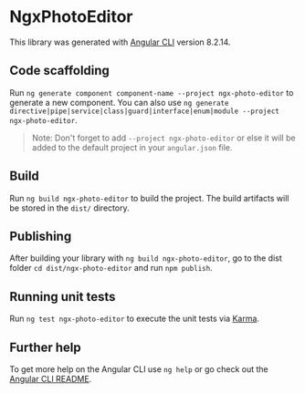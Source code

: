 # NgxPhotoEditor

This library was generated with [Angular CLI](https://github.com/angular/angular-cli) version 8.2.14.

## Code scaffolding

Run `ng generate component component-name --project ngx-photo-editor` to generate a new component. You can also use `ng generate directive|pipe|service|class|guard|interface|enum|module --project ngx-photo-editor`.
> Note: Don't forget to add `--project ngx-photo-editor` or else it will be added to the default project in your `angular.json` file. 

## Build

Run `ng build ngx-photo-editor` to build the project. The build artifacts will be stored in the `dist/` directory.

## Publishing

After building your library with `ng build ngx-photo-editor`, go to the dist folder `cd dist/ngx-photo-editor` and run `npm publish`.

## Running unit tests

Run `ng test ngx-photo-editor` to execute the unit tests via [Karma](https://karma-runner.github.io).

## Further help

To get more help on the Angular CLI use `ng help` or go check out the [Angular CLI README](https://github.com/angular/angular-cli/blob/master/README.md).
